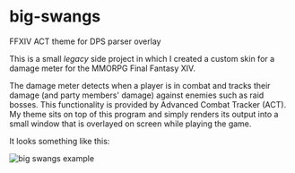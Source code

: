 # big-swangs
FFXIV ACT theme for DPS parser overlay

This is a small *legacy* side project in which I created a custom skin for a damage meter for the MMORPG Final Fantasy XIV. 

The damage meter detects when a player is in combat and tracks their damage (and party members' damage) against enemies such as raid bosses. This functionality is provided by Advanced Combat Tracker (ACT). My theme sits on top of this program and simply renders its output into a small window that is overlayed on screen while playing the game.

It looks something like this:

![big swangs example](https://f.v1.n0.cdn.getcloudapp.com/items/2e1L1q393S2P3H463M0o/Screen%20Shot%202015-07-29%20at%201.40.30%20PM.png)
